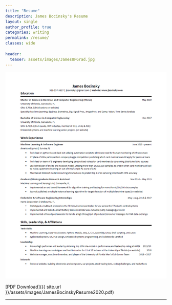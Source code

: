 ```yaml
---
title: "Resume"
description: James Bocinsky's Resume
layout: single
author_profile: true
categories: writing
permalink: /resume/
classes: wide

header:
  teaser: assets/images/JamesUFGrad.jpg
---
```


<!--
<div style="width: 1000px; height: auto; margin: 0 auto;">
	<embed id="frPDF" width="1000" height="600" src="/assets/images/JamesBocinskyResumeFall2018.pdf"></embed>
</div>
-->



<p align="center">
	<img src="/assets/images/JamesBocinskyResume2021.PNG">
</p>

[PDF Download]({{ site.url }}/assets/images/JamesBocinskyResume2020.pdf)

---

